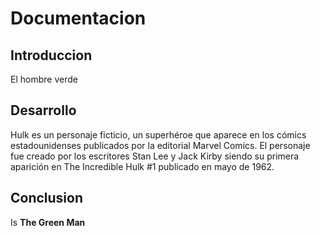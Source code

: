 # Documentacion

## Introduccion

El hombre verde 

## Desarrollo

Hulk es un personaje ficticio, un superhéroe que aparece en los cómics estadounidenses publicados por la editorial Marvel Comics. El personaje fue creado por los escritores Stan Lee y Jack Kirby siendo su primera aparición en The Incredible Hulk #1 publicado en mayo de 1962.

## Conclusion

Is **The Green Man**